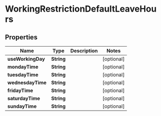 

# WorkingRestrictionDefaultLeaveHours

## Properties

Name | Type | Description | Notes
------------ | ------------- | ------------- | -------------
**useWorkingDay** | **String** |  |  [optional]
**mondayTime** | **String** |  |  [optional]
**tuesdayTime** | **String** |  |  [optional]
**wednesdayTime** | **String** |  |  [optional]
**fridayTime** | **String** |  |  [optional]
**saturdayTime** | **String** |  |  [optional]
**sundayTime** | **String** |  |  [optional]



